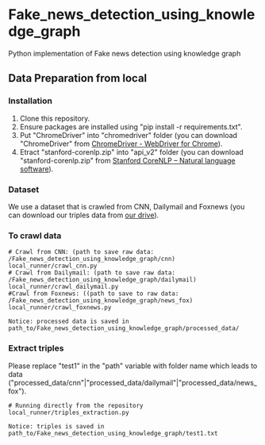 # Fake_news_detection_using_knowledge_graph
Python implementation of Fake news detection using knowledge graph

## Data Preparation from local

### Installation

1. Clone this repository.
2. Ensure packages are installed using "pip install -r requirements.txt".
3. Put "ChromeDriver" into "chromedriver" folder (you can download "ChromeDriver" from [ChromeDriver - WebDriver for Chrome](https://chromedriver.chromium.org/downloads)).
4. Etract "stanford-corenlp.zip" into "api_v2" folder (you can download "stanford-corenlp.zip" from [Stanford CoreNLP – Natural language software](https://stanfordnlp.github.io/CoreNLP/index.html)).

### Dataset

We use a dataset that is crawled from CNN, Dailymail and Foxnews (you can download our triples data from [our drive](https://drive.google.com/drive/folders/19YcTQUnNUyMUMxpQEXM-mIpITGr5Uf0x?fbclid=IwAR3A64hFoTVKBitTgwjpHDY1hYcNi8KD7mJCnEf2Lqr3w_y7RD8diChQ3Ck)).

### To crawl data
```shell
# Crawl from CNN: (path to save raw data: /Fake_news_detection_using_knowledge_graph/cnn)
local_runner/crawl_cnn.py
# Crawl from Dailymail: (path to save raw data: /Fake_news_detection_using_knowledge_graph/dailymail)
local_runner/crawl_dailymail.py
#Crawl from Foxnews: ((path to save to raw data: /Fake_news_detection_using_knowledge_graph/news_fox)
local_runner/crawl_foxnews.py

Notice: processed data is saved in path_to/Fake_news_detection_using_knowledge_graph/processed_data/
```

### Extract triples
Please replace "test1" in the "path" variable with folder name which leads to data  ("processed_data/cnn"|"processed_data/dailymail"|"processed_data/news_fox"). 

```shell
# Running directly from the repository
local_runner/triples_extraction.py

Notice: triples is saved in path_to/Fake_news_detection_using_knowledge_graph/test1.txt
```
